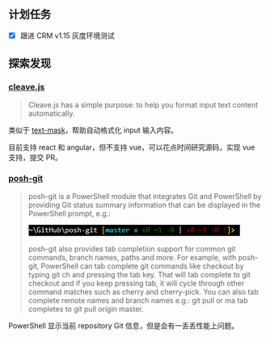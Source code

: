 ## 计划任务

- [x] 跟进 CRM v1.15 灰度环境测试

## 探索发现

### [cleave.js](https://github.com/nosir/cleave.js)

> Cleave.js has a simple purpose: to help you format input text content automatically.

类似于 [text-mask](https://github.com/text-mask/text-mask)，帮助自动格式化 input 输入内容。

<!-- TODO: vue 实现 -->

目前支持 react 和 angular，但不支持 vue，可以花点时间研究源码，实现 vue 支持，提交 PR。

### [posh-git](https://github.com/dahlbyk/posh-git)

> posh-git is a PowerShell module that integrates Git and PowerShell by providing Git status summary information that can be displayed in the PowerShell prompt, e.g.:
>
> ![C:\Users\Keith\GitHub\posh-git [master ≡ +0 ~1 -0 | +0 ~1 -0 !]>](./assets/PromptDefaultLong.png)
>
> posh-git also provides tab completion support for common git commands, branch names, paths and more. For example, with posh-git, PowerShell can tab complete git commands like checkout by typing git ch and pressing the tab key. That will tab complete to git checkout and if you keep pressing tab, it will cycle through other command matches such as cherry and cherry-pick. You can also tab complete remote names and branch names e.g.: git pull or<tab> ma<tab> tab completes to git pull origin master.

PowerShell 显示当前 repository Git 信息，但是会有一丢丢性能上问题。
